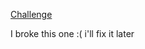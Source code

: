 [Challenge](https://www.hackerrank.com/challenges/diagonal-difference?h_r=next-challenge&h_v=zen)

I broke this one :( i'll fix it later
